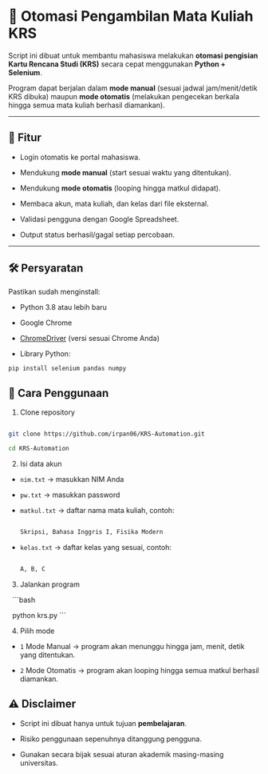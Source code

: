 # 📌 Otomasi Pengambilan Mata Kuliah KRS



Script ini dibuat untuk membantu mahasiswa melakukan **otomasi pengisian Kartu Rencana Studi (KRS)** secara cepat menggunakan **Python + Selenium**.

Program dapat berjalan dalam **mode manual** (sesuai jadwal jam/menit/detik KRS dibuka) maupun **mode otomatis** (melakukan pengecekan berkala hingga semua mata kuliah berhasil diamankan).



---



## 🚀 Fitur

- Login otomatis ke portal mahasiswa.

- Mendukung **mode manual** (start sesuai waktu yang ditentukan).

- Mendukung **mode otomatis** (looping hingga matkul didapat).

- Membaca akun, mata kuliah, dan kelas dari file eksternal.

- Validasi pengguna dengan Google Spreadsheet.

- Output status berhasil/gagal setiap percobaan.



---



## 🛠️ Persyaratan

Pastikan sudah menginstall:

- Python 3.8 atau lebih baru

- Google Chrome

- [ChromeDriver](https://chromedriver.chromium.org/downloads) (versi sesuai Chrome Anda)

- Library Python:

```bash
pip install selenium pandas numpy
```


## 📑 Cara Penggunaan



1. Clone repository

```bash

git clone https://github.com/irpan06/KRS-Automation.git

cd KRS-Automation
```


2. Isi data akun

  - `nim.txt` → masukkan NIM Anda  

  - `pw.txt` → masukkan password  

  - `matkul.txt` → daftar nama mata kuliah, contoh:  

    ```txt

    Skripsi, Bahasa Inggris I, Fisika Modern

    ```

  - `kelas.txt` → daftar kelas yang sesuai, contoh:  

    ```txt

    A, B, C

    ```



3. Jalankan program

   ```bash

   python krs.py ```



4. Pilih mode

  - `1` Mode Manual → program akan menunggu hingga jam, menit, detik yang ditentukan.  

  - `2` Mode Otomatis → program akan looping hingga semua matkul berhasil diamankan.





## ⚠️ Disclaimer



- Script ini dibuat hanya untuk tujuan **pembelajaran**.  

- Risiko penggunaan sepenuhnya ditanggung pengguna.  

- Gunakan secara bijak sesuai aturan akademik masing-masing universitas.  

























